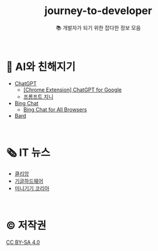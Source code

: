 <div align=center>

# journey-to-developer

📚 개발자가 되기 위한 잡다한 정보 모음

</div>

<br>

# 🤖 AI와 친해지기

- [ChatGPT](https://chat.openai.com/chat)
  - [[Chrome Extension] ChatGPT for Google](https://abctech.tistory.com/55)
  - [프롬프트 지니](https://www.promptgenie.ai/)
- [Bing Chat](https://www.bing.com/ck/a?!&&p=a1dd48c5315149a1JmltdHM9MTY4MjgxMjgwMCZpZ3VpZD0wY2YyZDA1Ni1iODI1LTZiZDEtMTA1OS1jMzU1YjkwZDZhOTUmaW5zaWQ9NTE3OQ&ptn=3&hsh=3&fclid=0cf2d056-b825-6bd1-1059-c355b90d6a95&psq=bing+chat&u=a1aHR0cHM6Ly9iaW5nLmNvbS9jaGF0&ntb=1)
  - [Bing Chat for All Browsers](https://github.com/anaclumos/bing-chat-for-all-browsers)
- [Bard](https://bard.google.com/)

<br>

# 🗞 IT 뉴스

- [클리앙](https://www.clien.net/service/board/news)
- [기글하드웨어](https://gigglehd.com/gg/)
- [미니기기 코리아](https://meeco.kr/news)

<br>

# © 저작권

[CC BY-SA 4.0](https://creativecommons.org/licenses/by-sa/4.0/deed.ko)

